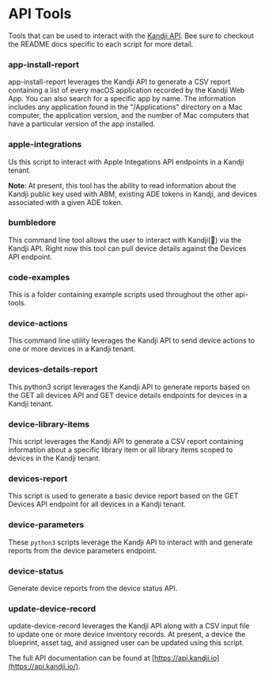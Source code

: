 # API Tools

Tools that can be used to interact with the [Kandji API](https://support.kandji.io/support/solutions/articles/72000560412-kandji-api). Bee sure to checkout the README docs specific to each script for more detail.

### app-install-report

app-install-report leverages the Kandji API to generate a CSV report containing a list of every macOS application recorded by the Kandji Web App. You can also search for a specific app by name. The information includes any application found in the "/Applications" directory on a Mac computer, the application version, and the number of Mac computers that have a particular version of the app installed.

### apple-integrations

Us this script to interact with Apple Integations API endpoints in a Kandji tenant.

**Note**: At present, this tool has the ability to read information about the Kandji public key used with ABM, existing ADE tokens in Kandji, and devices associated with a given ADE token.

### bumbledore

This command line tool allows the user to interact with Kandji(🐝) via the Kandji API. Right now this tool can pull device details against the Devices API endpoint.

### code-examples

This is a folder containing example scripts used throughout the other api-tools.

### device-actions

This command line utility leverages the Kandji API to send device actions to one or more devices in a Kandji tenant.

### devices-details-report

This python3 script leverages the Kandji API to generate reports based on the GET all devices API and GET device details endpoints for devices in a Kandji tenant.

### device-library-items

This script leverages the Kandji API to generate a CSV report containing information about a specific library item or all library items scoped to devices in the Kandji tenant.

### devices-report

This script is used to generate a basic device report based on the GET Devices API endpoint for all devices in a Kandji tenant.

### device-parameters

These `python3` scripts leverage the Kandji API to interact with and generate reports from the device parameters endpoint.

### device-status

Generate device reports from the device status API.

### update-device-record

update-device-record leverages the Kandji API along with a CSV input file to update one or more device inventory records. At present, a device the blueprint, asset tag, and assigned user can be updated using this script.

The full API documentation can be found at [https://api.kandji.io](https://api.kandji.io/).
